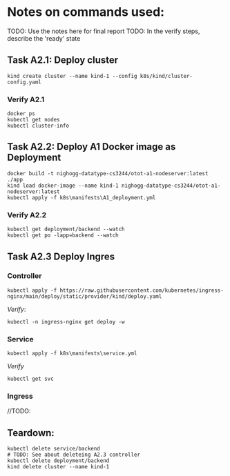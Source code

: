# Notes on commands used:
TODO: Use the notes here for final report
TODO: In the verify steps, describe the 'ready' state

## Task A2.1: Deploy cluster
```
kind create cluster --name kind-1 --config k8s/kind/cluster-config.yaml
```
### Verify A2.1
```
docker ps
kubectl get nodes
kubectl cluster-info
```
## Task A2.2: Deploy A1 Docker image as Deployment
```
docker build -t nighogg-datatype-cs3244/otot-a1-nodeserver:latest ./app
kind load docker-image --name kind-1 nighogg-datatype-cs3244/otot-a1-nodeserver:latest
kubectl apply -f k8s\manifests\A1_deployment.yml
```
### Verify A2.2
```
kubectl get deployment/backend --watch
kubectl get po -lapp=backend --watch
```

## Task A2.3 Deploy Ingres 
### Controller
```
kubectl apply -f https://raw.githubusercontent.com/kubernetes/ingress-nginx/main/deploy/static/provider/kind/deploy.yaml
```
*Verify*:
```
kubectl -n ingress-nginx get deploy -w
```

### Service

```
kubectl apply -f k8s\manifests\service.yml
```
*Verify*
```
kubectl get svc
```

### Ingress

//TODO:

## Teardown:
```
kubectl delete service/backend
# TODO: See about deleteing A2.3 controller
kubectl delete deployment/backend
kind delete cluster --name kind-1
```